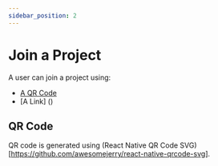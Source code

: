 ```yaml
---
sidebar_position: 2
---
```


# Join a Project

A user can join a project using:

* [A QR Code](#qr-code)
* [A Link] ()

## QR Code
QR code is generated using (React Native QR Code SVG)[https://github.com/awesomejerry/react-native-qrcode-svg].

